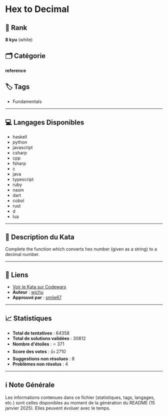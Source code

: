 # Hex to Decimal

## 🏅 Rank
**8 kyu** (white)

## 🗂️ Catégorie
**reference**

## 🏷️ Tags
- Fundamentals

---

## 💻 Langages Disponibles
- haskell
- python
- javascript
- csharp
- cpp
- fsharp
- c
- java
- typescript
- ruby
- nasm
- dart
- cobol
- rust
- d
- lua

---

## 📜 Description du Kata

Complete the function which converts hex number (given as a string) to a decimal number.

---

## 🔗 Liens
- [Voir le Kata sur Codewars](https://www.codewars.com/kata/57a4d500e298a7952100035d)
- **Auteur** : [wichu](https://www.codewars.com/users/wichu)
- **Approuvé par** : [smile67](https://www.codewars.com/users/smile67)

---

## 📈 Statistiques
- **Total de tentatives** : 64358
- **Total de solutions validées** : 30812
- **Nombre d'étoiles** : ⭐ 371
- **Score des votes** : 👍 2710
- **Suggestions non résolues** : 8
- **Problèmes non résolus** : 4

---

## ℹ️ Note Générale
Les informations contenues dans ce fichier (statistiques, tags, langages, etc.) sont celles disponibles au moment de la génération du README (15 janvier 2025). Elles peuvent évoluer avec le temps.

